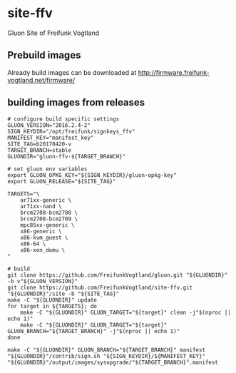 # site-ffv
Gluon Site of Freifunk Vogtland

## Prebuild images

Already build images can be downloaded at http://firmware.freifunk-vogtland.net/firmware/

## building images from releases

    # configure build specific settings
    GLUON_VERSION="2016.2.4-2"
    SIGN_KEYDIR="/opt/freifunk/signkeys_ffv"
    MANIFEST_KEY="manifest_key"
    SITE_TAG=b20170420-v
    TARGET_BRANCH=stable
    GLUONDIR="gluon-ffv-${TARGET_BRANCH}"
    
    # set gluon env variables
    export GLUON_OPKG_KEY="${SIGN_KEYDIR}/gluon-opkg-key"
    export GLUON_RELEASE="${SITE_TAG}"
    
    TARGETS="\
        ar71xx-generic \
        ar71xx-nand \
        brcm2708-bcm2708 \
        brcm2708-bcm2709 \
        mpc85xx-generic \
        x86-generic \
        x86-kvm_guest \
        x86-64 \
        x86-xen_domu \
    "
    
    # build
    git clone https://github.com/FreifunkVogtland/gluon.git "${GLUONDIR}" -b v"${GLUON_VERSION}"
    git clone https://github.com/FreifunkVogtland/site-ffv.git "${GLUONDIR}"/site -b "${SITE_TAG}"
    make -C "${GLUONDIR}" update
    for target in ${TARGETS}; do
        make -C "${GLUONDIR}" GLUON_TARGET="${target}" clean -j"$(nproc || echo 1)"
        make -C "${GLUONDIR}" GLUON_TARGET="${target}" GLUON_BRANCH="${TARGET_BRANCH}" -j"$(nproc || echo 1)"
    done
    
    make -C "${GLUONDIR}" GLUON_BRANCH="${TARGET_BRANCH}" manifest
    "${GLUONDIR}"/contrib/sign.sh "${SIGN_KEYDIR}/${MANIFEST_KEY}" "${GLUONDIR}"/output/images/sysupgrade/"${TARGET_BRANCH}".manifest
